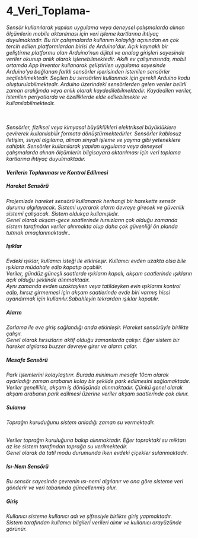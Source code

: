 # 4_Veri_Toplama-



*Sensör kullanılarak yapılan uygulama veya deneysel çalışmalarda alınan ölçümlerin mobile aktarılması için veri işleme kartlarına ihtiyaç duyulmaktadır. Bu tür çalışmalarda kullanım kolaylığı açısından en çok tercih edilen platformlardan birisi de Arduino'dur. Açık kaynaklı bir geliştirme platformu olan Arduino’nun dijital ve analog girişleri sayesinde veriler okunup anlık olarak işlenebilmektedir. Akıllı ev çalışmasında, mobil ortamda App Inventor kullanarak geliştirilen uygulama sayesinde Arduino'ya bağlanan farklı sensörler içerisinden istenilen sensörler seçilebilmektedir. Seçilen bu sensörleri kullanmak için gerekli Arduino kodu oluşturulabilmektedir. Arduino üzerindeki sensörlerden gelen veriler belirli zaman aralığında veya anlık olarak kaydedilebilmektedir. Kaydedilen veriler, istenilen periyotlarda ve özelliklerde elde edilebilmekte ve kullanılabilmektedir.*<br/><br/><br/>

*Sensörler, fiziksel veya kimyasal büyüklükleri elektriksel büyüklüklere çevirerek kullanılabilir formata dönüştürmektedirler. Sensörler kablosuz iletişim, sinyal algılama, alınan sinyali işleme ve yayma gibi yeteneklere sahiptir. Sensörler kullanılarak yapılan uygulama veya deneysel çalışmalarda alınan ölçümlerin bilgisayara aktarılması için veri toplama kartlarına ihtiyaç duyulmaktadır.*<br/>


#### *Verilerin Toplanması ve Kontrol Edilmesi*

##### *Hareket Sensörü*
*Projemizde hareket sensörü kullanarak herhangi bir harekette sensör durumu algılayacak. Sistemi uyararak alarm devreye girecek ve güvenlik sistemi çalışacak. Sistem oldukça  kullanışlıdır. <br/>
Genel olarak akşam-gece saatlerinde hırsızların çok olduğu zamanda sistem tarafından veriler alınmakta olup daha çok güvenliği ön planda tutmak amaçlanmaktadır..*

##### *Işıklar* 
*Evdeki ışıklar, kullanıcı isteği ile etkinleşir. Kullanıcı evden uzakta olsa bile ışıklara müdahale edip kapatıp açabilir. <br/>
Veriler, gündüz güneşli saatlerde ışıkların kapalı, akşam saatlerinde ışıkların açık olduğu şeklinde alınmaktadır.*<br/>
*Aynı zamanda evden uzaktayken veya tatildeyken evin ışıklarını kontrol edip, hırsız girmemesi için akşam saatlerinde evde biri varmış hissi uyandırmak için kullanılır.Sabahleyin tekrardan ışıklar kapatılır.*

##### *Alarm*
*Zorlama ile eve giriş sağlandığı anda etkinleşir. Hareket sensörüyle birlikte çalışır.<br/>*
*Genel olarak hırsızların aktif olduğu zamanlarda çalışır.*
*Eğer sistem bir hareket algılarsa buzzer devreye girer ve alarm çalar.*

##### *Mesafe Sensörü*
 *Park işlemlerini kolaylaştırır. Burada minimum mesafe 10cm olarak ayarladığı zaman arabanın kolay bir şekilde park edilmesini sağlamaktadır.<br/>
 Veriler genellikle, akşam iş dönüşünde alınmaktadır. Çünkü genel olarak akşam arabanın park edilmesi üzerine veriler akşam saatlerinde çok alınır.*
 
##### *Sulama*
 *Toprağın kuruduğunu sistem anladığı zaman su vermektedir. <br/>*
 <br/>
 
*Veriler toprağın kuruluğuna bakıp alınmaktadır. Eğer topraktaki su miktarı az ise sistem tarafından toprağa su verilmektedir.<br/>
Genel olarak da tatil modu durumunda iken evdeki çiçekler sulanmaktadır.* 

##### *Isı-Nem Sensörü*
*Bu sensör sayesinde çevrenin ısı-nemi algılanır ve ona göre sisteme veri gönderir ve veri tabanında güncellenmiş olur.*

##### *Giriş*
*Kullanıcı sisteme kullanıcı adı ve şifresiyle birlikte giriş yapmaktadır.<br/> 
Sistem tarafından kullanıcı bilgileri verileri alınır ve kullanıcı arayüzünde görünür.*
